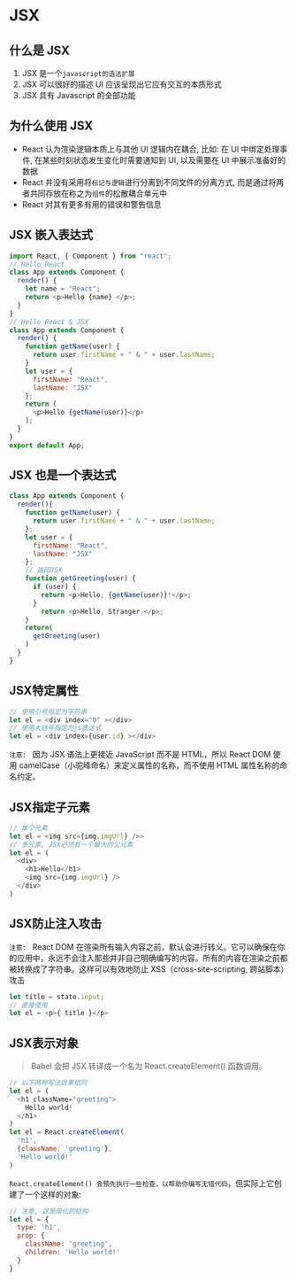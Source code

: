 # JSX

## 什么是 JSX

1. JSX 是一个`javascript的语法扩展`
2. JSX 可以很好的描述 UI 应该呈现出它应有交互的本质形式
3. JSX 具有 Javascript 的全部功能

## 为什么使用 JSX

- React 认为渲染逻辑本质上与其他 UI 逻辑内在耦合, 比如: 在 UI 中绑定处理事件, 在某些时刻状态发生变化时需要通知到 UI, 以及需要在 UI 中展示准备好的数据
- React 并没有采用将`标记与逻辑`进行分离到不同文件的分离方式, 而是通过将两者共同存放在称之为`组件`的松散耦合单元中
- React 对其有更多有用的错误和警告信息

## JSX 嵌入表达式

```js
import React, { Component } from "react";
// Hello React
class App extends Component {
  render() {
    let name = "React";
    return <p>Hello {name} </p>;
  }
}
// Hello React & JSX
class App extends Component {
  render() {
    function getName(user) {
      return user.firstName + " & " + user.lastName;
    }
    let user = {
      firstName: "React",
      lastName: "JSX"
    };
    return (
      <p>Hello {getName(user)}</p>
    );
  }
}
export default App;
```

## JSX 也是一个表达式

```js
class App extends Component {
  render(){
    function getName(user) {
      return user.firstName + " & " + user.lastName;
    };
    let user = {
      firstName: "React",
      lastName: "JSX"
    };
    // 返回JSX
    function getGreeting(user) {
      if (user) {
        return <p>Hello, {getName(user)}!</p>;
      }
        return <p>Hello, Stranger.</p>;
    }
    return(
      getGreeting(user)
    )
  }
}
```

## JSX特定属性

```js
// 使用引号指定为字符串
let el = <div index="0" ></div>
// 使用大括号指定为js表达式
let el = <div index={user.id} ></div>
```

`注意: ` 因为 JSX 语法上更接近 JavaScript 而不是 HTML，所以 React DOM 使用 camelCase（小驼峰命名）来定义属性的名称，而不使用 HTML 属性名称的命名约定。

## JSX指定子元素

```js
// 单个元素
let el = <img src={img.imgUrl} />>
// 多元素, JSX必须有一个最大的父元素
let el = (
  <div>
    <h1>Hello</h1>
    <img src={img.imgUrl} />
  </div>
)
```

## JSX防止注入攻击

`注意: ` React DOM 在渲染所有输入内容之前，默认会进行转义。它可以确保在你的应用中，永远不会注入那些并非自己明确编写的内容。所有的内容在渲染之前都被转换成了字符串。这样可以有效地防止 XSS（cross-site-scripting, 跨站脚本）攻击

```js
let title = state.input;
// 直接使用
let el = <p>{ title }</p>
```

## JSX表示对象

> Babel 会把 JSX 转译成一个名为 React.createElement() 函数调用。

```js
// 以下两种写法效果相同
let el = (
  <h1 className="greeting">
    Hello world!
  </h1>
)
let el = React.createElement(
  'h1',
  {className: 'greeting'},
  'Hello world!'
)
```

`React.createElement() 会预先执行一些检查，以帮助你编写无错代码`，但实际上它创建了一个这样的对象:

```js
// 注意, 这是简化的结构
let el = {
  type: 'h1',
  prop: {
    className: 'greeting',
    children: 'Hello world!'
  }
}
```
